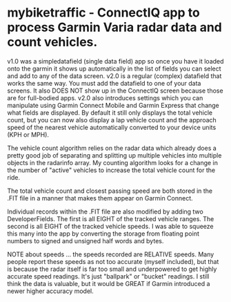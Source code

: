 # mybiketraffic - ConnectIQ app to process Garmin Varia radar data and count vehicles.

v1.0 was a simpledatafield (single data field) app so once you have it loaded onto the garmin it shows up automatically in the list of fields you can select and add to any of the data screen. 
v2.0 is a regular (complex) datafield that works the same way. You must add the datafield to one of your data screens. It also DOES NOT show up in the ConnectIQ screen because those are for full-bodied apps.
v2.0 also introduces settings which you can manipulate using Garmin Connect Mobile and Garmin Express that change what fields are displayed. By default it still only displays the total vehicle count, but you can now also display a lap vehicle count and the approach speed of the nearest vehicle automatically converted to your device units (KPH or MPH). 

The vehicle count algorithm relies on the radar data which already does a pretty good job of separating and splitting up multiple vehicles into multiple objects in the radarinfo array. My counting algorithm looks for a change in the number of "active" vehicles to increase the total vehicle count for the ride.

The total vehicle count and closest passing speed are both stored in the .FIT file in a manner that makes them appear on Garmin Connect. 

Individual records within the .FIT file are also modified by adding two DeveloperFields. The first is all EIGHT of the tracked vehicle ranges. The second is all EIGHT of the tracked vehicle speeds. I was able to squeeze this many into the app by converting the storage from floating point numbers to signed and unsigned half words and bytes. 

NOTE about speeds ... the speeds recorded are RELATIVE speeds. Many people report these speeds as not too accurate (myself included), but that is because the radar itself is far too small and underpowered to get highly accurate speed readings. It's just "ballpark" or "bucket" readings. I still think the data is valuable, but it would be GREAT if Garmin introduced a newer higher accuracy model. 